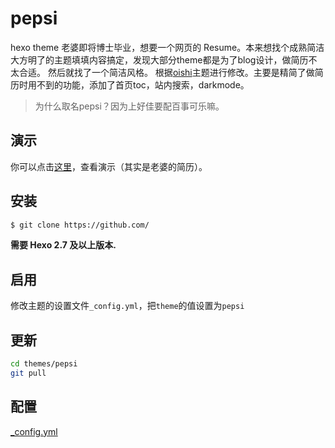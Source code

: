 # pepsi
hexo theme
老婆即将博士毕业，想要一个网页的 Resume。本来想找个成熟简洁大方明了的主题填填内容搞定，发现大部分theme都是为了blog设计，做简历不太合适。
然后就找了一个简洁风格。
根据[oishi](http://henryhuang.github.io/oishi/)主题进行修改。主要是精简了做简历时用不到的功能，添加了首页toc，站内搜索，darkmode。

> 为什么取名pepsi？因为上好佳要配百事可乐嘛。
> 
## 演示

你可以点击[这里](http://xydbcs.github.io/)，查看演示（其实是老婆的简历）。

## 安装

``` bash
$ git clone https://github.com/
```
**需要 Hexo 2.7 及以上版本.**

## 启用

修改主题的设置文件`_config.yml`，把`theme`的值设置为`pepsi`

## 更新

``` bash
cd themes/pepsi
git pull
```

## 配置

[_config.yml](_config.yml)
